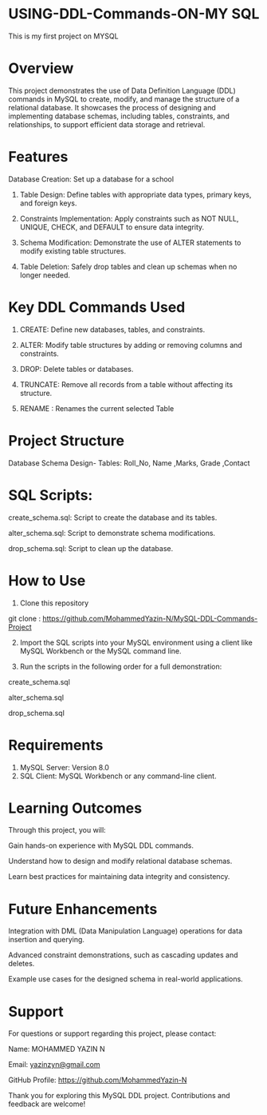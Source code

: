 # USING-DDL-Commands-ON-MY SQL
This is my first project on MYSQL 

# Overview

This project demonstrates the use of Data Definition Language (DDL) commands in MySQL to create, modify, and manage the structure of a relational database. It showcases the process of designing and implementing database schemas, including tables, constraints, and relationships, to support efficient data storage and retrieval.

# Features

Database Creation: Set up a database for  a school

1. Table Design: Define tables with appropriate data types, primary keys, and foreign keys.

2. Constraints Implementation: Apply constraints such as NOT NULL, UNIQUE, CHECK, and DEFAULT to ensure data integrity.

3. Schema Modification: Demonstrate the use of ALTER statements to modify existing table structures.

4. Table Deletion: Safely drop tables and clean up schemas when no longer needed. 

# Key DDL Commands Used

1. CREATE: Define new databases, tables, and constraints.

2. ALTER: Modify table structures by adding or removing columns and constraints.

3. DROP: Delete tables or databases.

4. TRUNCATE: Remove all records from a table without affecting its structure.

5. RENAME : Renames the  current selected Table

# Project Structure

Database Schema Design-
Tables:  Roll_No, Name ,Marks, Grade ,Contact 

# SQL Scripts:

create_schema.sql: Script to create the database and its tables.

alter_schema.sql: Script to demonstrate schema modifications.

drop_schema.sql: Script to clean up the database.

# How to Use

1. Clone this repository

git clone : https://github.com/MohammedYazin-N/MySQL-DDL-Commands-Project

2. Import the SQL scripts into your MySQL environment using a client like MySQL Workbench or the MySQL command line.

3. Run the scripts in the following order for a full demonstration:

create_schema.sql

alter_schema.sql

drop_schema.sql

# Requirements

1. MySQL Server: Version 8.0
2. SQL Client: MySQL Workbench or any command-line client.

   
# Learning Outcomes

Through this project, you will:

Gain hands-on experience with MySQL DDL commands.

Understand how to design and modify relational database schemas.

Learn best practices for maintaining data integrity and consistency.

# Future Enhancements

Integration with DML (Data Manipulation Language) operations for data insertion and querying.

Advanced constraint demonstrations, such as cascading updates and deletes.

Example use cases for the designed schema in real-world applications.

# Support

For questions or support regarding this project, please contact:

Name: MOHAMMED YAZIN N 

Email: yazinzyn@gmail.com

GitHub Profile: https://github.com/MohammedYazin-N

Thank you for exploring this MySQL DDL project. Contributions and feedback are welcome!


